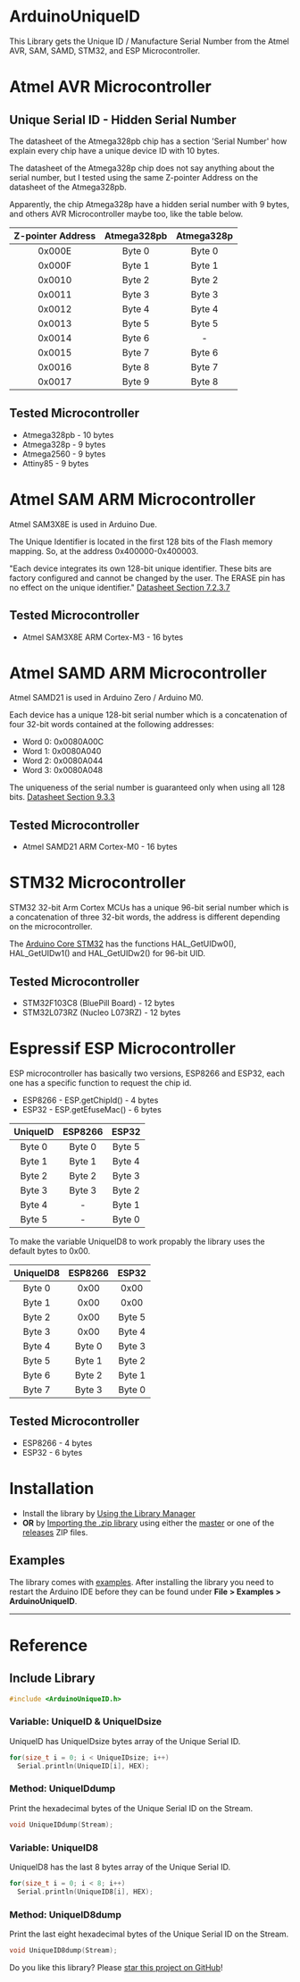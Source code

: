 # ArduinoUniqueID

This Library gets the Unique ID / Manufacture Serial Number from the Atmel AVR, SAM, SAMD, STM32, and ESP Microcontroller.

# Atmel AVR Microcontroller

## Unique Serial ID - Hidden Serial Number

The datasheet of the Atmega328pb chip has a section 'Serial Number' how explain every chip have a unique device ID with 10 bytes. <br/>

The datasheet of the Atmega328p chip does not say anything about the serial number, but I tested using the same Z-pointer Address on the datasheet of the Atmega328pb. <br/>

Apparently, the chip Atmega328p have a hidden serial number with 9 bytes, and others AVR Microcontroller maybe too, like the table below. <br/>

| Z-pointer Address | Atmega328pb | Atmega328p |
| :-------: | :------: | :------:|
| 0x000E | Byte 0 | Byte 0 |
| 0x000F | Byte 1 | Byte 1 |
| 0x0010 | Byte 2 | Byte 2 |
| 0x0011 | Byte 3 | Byte 3 |
| 0x0012 | Byte 4 | Byte 4 |
| 0x0013 | Byte 5 | Byte 5 |
| 0x0014 | Byte 6 | - |
| 0x0015 | Byte 7 | Byte 6 |
| 0x0016 | Byte 8 | Byte 7 |
| 0x0017 | Byte 9 | Byte 8 |

## Tested Microcontroller

* Atmega328pb - 10 bytes
* Atmega328p - 9 bytes
* Atmega2560 - 9 bytes
* Attiny85 - 9 bytes

# Atmel SAM ARM Microcontroller

Atmel SAM3X8E is used in Arduino Due. 

The Unique Identifier is located in the first 128 bits of the Flash memory mapping. So, at the address 0x400000-0x400003.

"Each device integrates its own 128-bit unique identifier. These bits are factory configured and cannot be changed by the user. The ERASE pin has no effect on the unique identifier." [Datasheet Section 7.2.3.7](http://ww1.microchip.com/downloads/en/devicedoc/atmel-11057-32-bit-cortex-m3-microcontroller-sam3x-sam3a_datasheet.pdf)

## Tested Microcontroller

* Atmel SAM3X8E ARM Cortex-M3 - 16 bytes

# Atmel SAMD ARM Microcontroller

Atmel SAMD21 is used in Arduino Zero / Arduino M0. 

Each device has a unique 128-bit serial number which is a concatenation of four 32-bit words contained at the following addresses: 

* Word 0: 0x0080A00C 
* Word 1: 0x0080A040
* Word 2: 0x0080A044
* Word 3: 0x0080A048

The uniqueness of the serial number is guaranteed only when using all 128 bits. [Datasheet Section 9.3.3](https://cdn.sparkfun.com/datasheets/Dev/Arduino/Boards/Atmel-42181-SAM-D21_Datasheet.pdf)

## Tested Microcontroller

* Atmel SAMD21 ARM Cortex-M0 - 16 bytes

# STM32 Microcontroller

STM32 32-bit Arm Cortex MCUs has a unique 96-bit serial number which is a concatenation of three 32-bit words, the address is different depending on the microcontroller. 

The [Arduino Core STM32](https://github.com/stm32duino/Arduino_Core_STM32) has the functions HAL_GetUIDw0(), HAL_GetUIDw1() and HAL_GetUIDw2() for 96-bit UID.

## Tested Microcontroller

* STM32F103C8 (BluePill Board) - 12 bytes
* STM32L073RZ (Nucleo L073RZ) - 12 bytes

# Espressif ESP Microcontroller

ESP microcontroller has basically two versions, ESP8266 and ESP32, each one has a specific function to request the chip id. <br/>

* ESP8266 - ESP.getChipId() - 4 bytes
* ESP32 - ESP.getEfuseMac() - 6 bytes

| UniqueID | ESP8266 | ESP32 |
| :-------: | :------: | :------:|
| Byte 0| Byte 0 | Byte 5 |
| Byte 1| Byte 1 | Byte 4 |
| Byte 2| Byte 2 | Byte 3 |
| Byte 3| Byte 3 | Byte 2 |
| Byte 4| - | Byte 1 |
| Byte 5| - | Byte 0 |

To make the variable UniqueID8 to work propably the library uses the default bytes to 0x00. <br/>

| UniqueID8 | ESP8266 | ESP32 |
| :-------: | :------: | :------:|
| Byte 0| 0x00 | 0x00 |
| Byte 1| 0x00 | 0x00 |
| Byte 2| 0x00 | Byte 5 |
| Byte 3| 0x00 | Byte 4 |
| Byte 4| Byte 0 | Byte 3 |
| Byte 5| Byte 1 | Byte 2 |
| Byte 6| Byte 2 | Byte 1 |
| Byte 7| Byte 3 | Byte 0 |

## Tested Microcontroller

* ESP8266 - 4 bytes
* ESP32 - 6 bytes

# Installation

* Install the library by [Using the Library Manager](https://www.arduino.cc/en/Guide/Libraries#toc3)
* **OR** by [Importing the .zip library](https://www.arduino.cc/en/Guide/Libraries#toc4) using either the [master](https://github.com/ricaun/ArduinoUniqueID/archive/1.0.9.zip) or one of the [releases](https://github.com/ricaun/ArduinoUniqueID/releases) ZIP files.

## Examples

The library comes with [examples](examples). After installing the library you need to restart the Arduino IDE before they can be found under **File > Examples > ArduinoUniqueID**.

---

# Reference

## Include Library

```c
#include <ArduinoUniqueID.h>
```

### Variable: UniqueID & UniqueIDsize

UniqueID has UniqueIDsize bytes array of the Unique Serial ID.

```c
for(size_t i = 0; i < UniqueIDsize; i++)
  Serial.println(UniqueID[i], HEX);
```

### Method: UniqueIDdump

Print the hexadecimal bytes of the Unique Serial ID on the Stream.

```c
void UniqueIDdump(Stream);
```

### Variable: UniqueID8

UniqueID8 has the last 8 bytes array of the Unique Serial ID.

```c
for(size_t i = 0; i < 8; i++)
  Serial.println(UniqueID8[i], HEX);
```

### Method: UniqueID8dump

Print the last eight hexadecimal bytes of the Unique Serial ID on the Stream.

```c
void UniqueID8dump(Stream);
```

Do you like this library? Please [star this project on GitHub](https://github.com/ricaun/ArduinoUniqueID/stargazers)!
